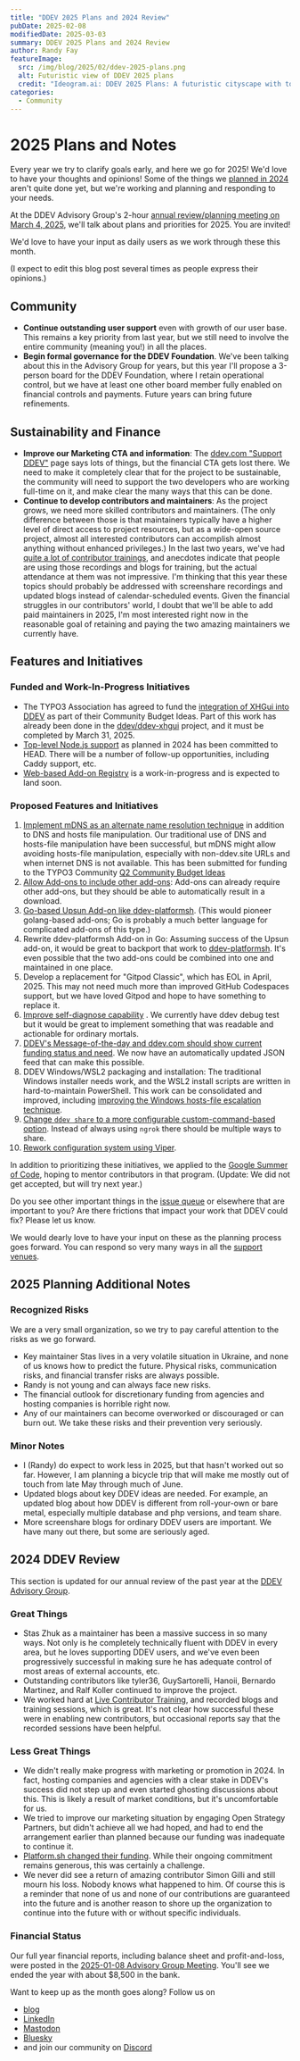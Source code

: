 ```yaml
---
title: "DDEV 2025 Plans and 2024 Review"
pubDate: 2025-02-08
modifiedDate: 2025-03-03
summary: DDEV 2025 Plans and 2024 Review
author: Randy Fay
featureImage:
  src: /img/blog/2025/02/ddev-2025-plans.png
  alt: Futuristic view of DDEV 2025 plans
  credit: "Ideogram.ai: DDEV 2025 Plans: A futuristic cityscape with towering skyscrapers, some of which have unique and innovative designs"
categories:
  - Community
---
```


# 2025 Plans and Notes

Every year we try to clarify goals early, and here we go for 2025! We'd love to have your thoughts and opinions! Some of the things we [planned in 2024](2024-plans.md) aren't quite done yet, but we're working and planning and responding to your needs.

At the DDEV Advisory Group's 2-hour [annual review/planning meeting on March 4, 2025](https://www.meetup.com/ddev-events/events/303197425/?eventOrigin=group_events_list), we'll talk about plans and priorities for 2025. You are invited!

We'd love to have your input as daily users as we work through these this month.

(I expect to edit this blog post several times as people express their opinions.)

## Community

- **Continue outstanding user support** even with growth of our user base. This remains a key priority from last year, but we still need to involve the entire community (meaning you!) in all the places.
- **Begin formal governance for the DDEV Foundation**. We've been talking about this in the Advisory Group for years, but this year I'll propose a 3-person board for the DDEV Foundation, where I retain operational control, but we have at least one other board member fully enabled on financial controls and payments. Future years can bring future refinements.

## Sustainability and Finance

- **Improve our Marketing CTA and information**: The [ddev.com "Support DDEV"](https://ddev.com/support-ddev/) page says lots of things, but the financial CTA gets lost there. We need to make it completely clear that for the project to be sustainable, the community will need to support the two developers who are working full-time on it, and make clear the many ways that this can be done.
- **Continue to develop contributors and maintainers**: As the project grows, we need more skilled contributors and maintainers. (The only difference between those is that maintainers typically have a higher level of direct access to project resources, but as a wide-open source project, almost all interested contributors can accomplish almost anything without enhanced privileges.) In the last two years, we've had [quite a lot of contributor trainings](/blog/category/training), and anecdotes indicate that people are using those recordings and blogs for training, but the actual attendance at them was not impressive. I'm thinking that this year these topics should probably be addressed with screenshare recordings and updated blogs instead of calendar-scheduled events. Given the financial struggles in our contributors' world, I doubt that we'll be able to add paid maintainers in 2025, I'm most interested right now in the reasonable goal of retaining and paying the two amazing maintainers we currently have.

## Features and Initiatives

### Funded and Work-In-Progress Initiatives

- The TYPO3 Association has agreed to fund the [integration of XHGui into DDEV](https://typo3.org/article/four-ideas-to-be-funded-in-quarter-1-2025) as part of their Community Budget Ideas. Part of this work has already been done in the [ddev/ddev-xhgui](https://github.com/ddev/ddev-xhgui) project, and it must be completed by March 31, 2025.
- [Top-level Node.js support](https://ddev.readthedocs.io/en/latest/users/extend/customization-extendibility/#using-nodejs-as-ddevs-primary-web-server) as planned in 2024 has been committed to HEAD. There will be a number of follow-up opportunities, including Caddy support, etc.
- [Web-based Add-on Registry](https://github.com/ddev/ddev/issues/6383) is a work-in-progress and is expected to land soon.

<a name="proposed-features"></a>

### Proposed Features and Initiatives

1. [Implement mDNS as an alternate name resolution technique](https://github.com/ddev/ddev/issues/6663) in addition to DNS and hosts file manipulation. Our traditional use of DNS and hosts-file manipulation have been successful, but mDNS might allow avoiding hosts-file manipulation, especially with non-ddev.site URLs and when internet DNS is not available. This has been submitted for funding to the TYPO3 Community [Q2 Community Budget Ideas](https://typo3.org/article/call-for-community-budget-ideas-q2-2025)
2. [Allow Add-ons to include other add-ons](https://github.com/ddev/ddev/issues/6912): Add-ons can already require other add-ons, but they should be able to automatically result in a download.
3. [Go-based Upsun Add-on like ddev-platformsh](https://github.com/ddev/ddev/issues/6533). (This would pioneer golang-based add-ons; Go is probably a much better language for complicated add-ons of this type.)
4. Rewrite ddev-platformsh Add-on in Go: Assuming success of the Upsun add-on, it would be great to backport that work to [ddev-platformsh](https://github.com/ddev/ddev-platformsh). It's even possible that the two add-ons could be combined into one and maintained in one place.
5. Develop a replacement for "Gitpod Classic", which has EOL in April, 2025. This may not need much more than improved GitHub Codespaces support, but we have loved Gitpod and hope to have something to replace it.
6. [Improve self-diagnose capability](https://github.com/ddev/ddev/issues/6461) . We currently have ddev debug test but it would be great to implement something that was readable and actionable for ordinary mortals.
7. [DDEV's Message-of-the-day and ddev.com should show current funding status and need](https://github.com/ddev/ddev/issues/6892). We now have an automatically updated JSON feed that can make this possible.
8. DDEV Windows/WSL2 packaging and installation: The traditional Windows installer needs work, and the WSL2 install scripts are written in hard-to-maintain PowerShell. This work can be consolidated and improved, including [improving the Windows hosts-file escalation technique](https://github.com/ddev/ddev/issues/6440).
9. [Change `ddev share` to a more configurable custom-command-based option](https://github.com/ddev/ddev/issues/6441). Instead of always using `ngrok` there should be multiple ways to share.
10. [Rework configuration system using Viper](https://github.com/ddev/ddev/issues/5763).

In addition to prioritizing these initiatives, we applied to the [Google Summer of Code](https://summerofcode.withgoogle.com/), hoping to mentor contributors in that program. (Update: We did not get accepted, but will try next year.)

Do you see other important things in the [issue queue](https://github.com/ddev/ddev/issues) or elsewhere that are important to you? Are there frictions that impact your work that DDEV could fix? Please let us know.

We would dearly love to have your input on these as the planning process goes forward. You can respond so very many ways in all the [support venues](https://ddev.readthedocs.io/en/stable/users/support/).

## 2025 Planning Additional Notes

### Recognized Risks

We are a very small organization, so we try to pay careful attention to the risks as we go forward.

- Key maintainer Stas lives in a very volatile situation in Ukraine, and none of us knows how to predict the future. Physical risks, communication risks, and financial transfer risks are always possible.
- Randy is not young and can always face new risks.
- The financial outlook for discretionary funding from agencies and hosting companies is horrible right now.
- Any of our maintainers can become overworked or discouraged or can burn out. We take these risks and their prevention very seriously.

### Minor Notes

- I (Randy) do expect to work less in 2025, but that hasn't worked out so far. However, I am planning a bicycle trip that will make me mostly out of touch from late May through much of June.
- Updated blogs about key DDEV ideas are needed. For example, an updated blog about how DDEV is different from roll-your-own or bare metal, especially multiple database and php versions, and team share.
- More screenshare blogs for ordinary DDEV users are important. We have many out there, but some are seriously aged.

## 2024 DDEV Review

This section is updated for our annual review of the past year at the [DDEV Advisory Group](https://github.com/orgs/ddev/discussions/7031).

### Great Things

- Stas Zhuk as a maintainer has been a massive success in so many ways. Not only is he completely technically fluent with DDEV in every area, but he loves supporting DDEV users, and we've even been progressively successful in making sure he has adequate control of most areas of external accounts, etc.
- Outstanding contributors like tyler36, GuySartorelli, Hanoii, Bernardo Martinez, and Ralf Koller continued to improve the project.
- We worked hard at [Live Contributor Training](/blog/category/training/), and recorded blogs and training sessions, which is great. It's not clear how successful these were in enabling new contributors, but occasional reports say that the recorded sessions have been helpful.

### Less Great Things

- We didn't really make progress with marketing or promotion in 2024. In fact, hosting companies and agencies with a clear stake in DDEV's success did not step up and even started ghosting discussions about this. This is likely a result of market conditions, but it's uncomfortable for us.
- We tried to improve our marketing situation by engaging Open Strategy Partners, but didn't achieve all we had hoped, and had to end the arrangement earlier than planned because our funding was inadequate to continue it.
- [Platform.sh changed their funding](platform-sh-ddev-funding-changes.md). While their ongoing commitment remains generous, this was certainly a challenge.
- We never did see a return of amazing contributor Simon Gilli and still mourn his loss. Nobody knows what happened to him. Of course this is a reminder that none of us and none of our contributions are guaranteed into the future and is another reason to shore up the organization to continue into the future with or without specific individuals.

### Financial Status

Our full year financial reports, including balance sheet and profit-and-loss, were posted in the [2025-01-08 Advisory Group Meeting](https://github.com/orgs/ddev/discussions/6853). You'll see we ended the year with about $8,500 in the bank.

Want to keep up as the month goes along? Follow us on

- [blog](https://ddev.com/blog/)
- [LinkedIn](https://www.linkedin.com/company/ddev-foundation)
- [Mastodon](https://fosstodon.org/@ddev)
- [Bluesky](https://bsky.app/profile/ddev.bsky.social)
- and join our community on [Discord](/s/discord)
